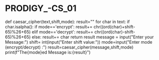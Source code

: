 # PRODIGY_-CS_01
def caesar_cipher(text,shift,mode):
    result=""
    for char in text:
        if char.isalpha():
            if mode=='encrypt':
                result+= chr((ord(char)+shift-65)%26+65)
            elif mode=='decrypt':
                result+= chr((ord(char)-shift-65)%26+65)
        else:
            result+= char
    return result
message = input("Enter your Message:")
shift= int(input("Enter shift value:"))
mode=input("Enter mode (encrypt/decrypt) :")
result=caesar_cipher(message,shift,mode)
print(f"The{mode}ed Message is:{result}")
